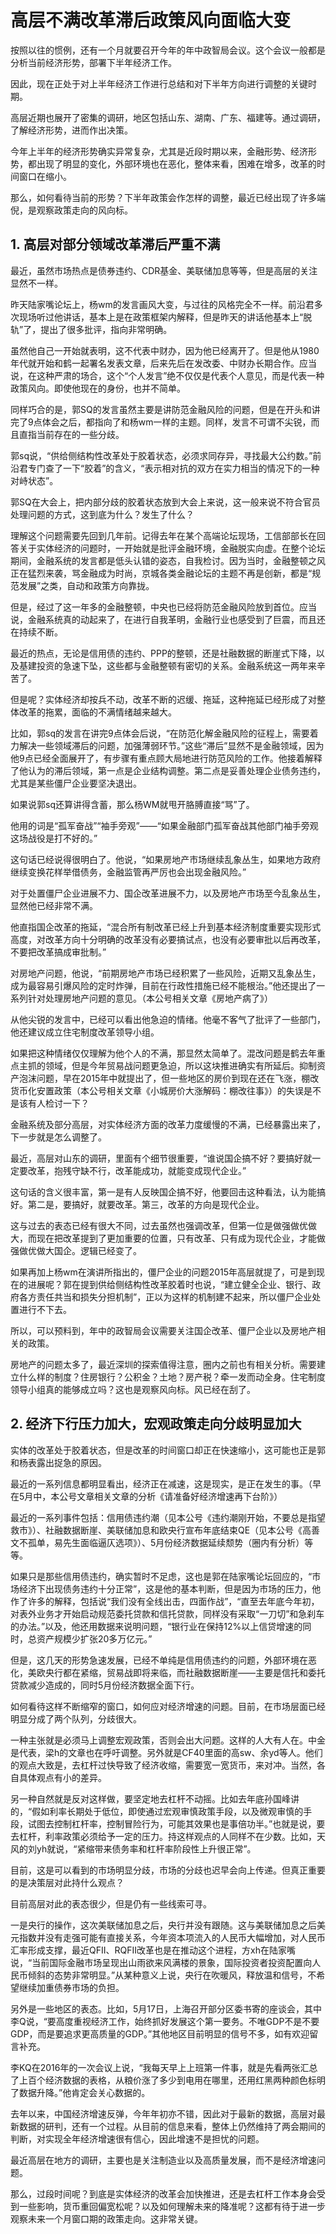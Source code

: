 # 高层不满改革滞后政策风向面临大变
按照以往的惯例，还有一个月就要召开今年的年中政智局会议。这个会议一般都是分析当前经济形势，部署下半年经济工作。

因此，现在正处于对上半年经济工作进行总结和对下半年方向进行调整的关键时期。

高层近期也展开了密集的调研，地区包括山东、湖南、广东、福建等。通过调研，了解经济形势，进而作出决策。

今年上半年的经济形势确实异常复杂，尤其是近段时期以来，金融形势、经济形势，都出现了明显的变化，外部环境也在恶化，整体来看，困难在增多，改革的时间窗口在缩小。

那么，如何看待当前的形势？下半年政策会作怎样的调整，最近已经出现了许多端倪，是观察政策走向的风向标。

## 1. 高层对部分领域改革滞后严重不满

最近，虽然市场热点是债券违约、CDR基金、美联储加息等等，但是高层的关注显然不一样。

昨天陆家嘴论坛上，杨wm的发言画风大变，与过往的风格完全不一样。前沿君多次现场听过他讲话，基本上是在政策框架内解释，但是昨天的讲话他基本上“脱轨”了，提出了很多批评，指向非常明确。

虽然他自己一开始就表明，这不代表中财办，因为他已经离开了。但是他从1980年代就开始和鹤一起署名发表文章，后来先后在发改委、中财办长期合作。应当说，在这种严肃的场合，这个“个人发言”绝不仅仅是代表个人意见，而是代表一种政策风向。即使他现在的身份，也并不简单。

同样巧合的是，郭SQ的发言虽然主要是讲防范金融风险的问题，但是在开头和讲完了9点体会之后，都指向了和杨wm一样的主题。同样，发言不可谓不尖锐，而且直指当前存在的一些分歧。

郭sq说，“供给侧结构性改革处于胶着状态，必须求同存异，寻找最大公约数。”前沿君专门查了一下“胶着”的含义，“表示相对抗的双方在实力相当的情况下的一种对峙状态”。

郭SQ在大会上，把内部分歧的胶着状态放到大会上来说，这一般来说不符合官员处理问题的方式，这到底为什么？发生了什么？

理解这个问题需要先回到几年前。记得去年在某个高端论坛现场，工信部部长在回答关于实体经济的问题时，一开始就是批评金融环境，金融脱实向虚。在整个论坛期间，金融系统的发言都是低头认错的姿态，自我检讨。因为当时，金融整顿之风正在猛烈来袭，骂金融成为时尚，京城各类金融论坛的主题不再是创新，都是“规范发展”之类，自动和政策方向靠拢。

但是，经过了这一年多的金融整顿，中央也已经将防范金融风险放到首位。应当说，金融系统真的动起来了，在进行自我革明，金融行业也感受到了巨震，而且还在持续不断。

最近的热点，无论是信用债的违约、PPP的整顿，还是社融数据的断崖式下降，以及基建投资的急速下坠，这些都与金融整顿有密切的关系。金融系统这一两年来辛苦了。

但是呢？实体经济却按兵不动，改革不断的迟缓、拖延，这种拖延已经形成了对整体改革的拖累，面临的不满情绪越来越大。

比如，郭sq的发言在讲完9点体会后说，“在防范化解金融风险的征程上，需要着力解决一些领域滞后的问题，加强薄弱环节。”这些“滞后”显然不是金融领域，因为他9点已经全面展开了，有步骤有重点顾大局地进行防范风险的工作。他接着解释了他认为的滞后领域，第一点是企业结构调整。第二点是妥善处理企业债务违约，尤其是某些僵尸企业要坚决退出。

如果说郭sq还算讲得含蓄，那么杨WM就甩开胳膊直接“骂”了。

他用的词是“孤军奋战”“袖手旁观”——“如果金融部门孤军奋战其他部门袖手旁观这场战役是打不好的。”

这句话已经说得很明白了。他说，“如果房地产市场继续乱象丛生，如果地方政府继续变换花样举借债务，金融监管再严厉也会出现金融风险。”

对于处置僵尸企业进展不力、国企改革进展不力，以及房地产市场至今乱象丛生，显然他已经非常不满。

他直指国企改革的拖延，“混合所有制改革已经上升到基本经济制度重要实现形式高度，对改革方向十分明确的改革没有必要搞试点，也没有必要审批以后再改革，不要把改革搞成审批制。”

对房地产问题，他说，“前期房地产市场已经积累了一些风险，近期又乱象丛生，成为最容易引爆风险的定时炸弹，目前在行政性措施已经不能根治。”他还提出了一系列针对处理房地产问题的意见。（本公号相关文章《房地产病了》）

从他尖锐的发言中，已经可以看出他急迫的情绪。他毫不客气了批评了一些部门，他还建议成立住宅制度改革领导小组。

如果把这种情绪仅仅理解为他个人的不满，那显然太简单了。混改问题是鹤去年重点主抓的领域，但是今年贸易战问题更急迫，所以这块推进确实有所延后。抑制资产泡沫问题，早在2015年中就提出了，但一些地区的房价到现在还在飞涨，棚改货币化安置政策（本公号相关文章《小城房价大涨解码：棚改往事》）的失误是不是该有人检讨一下？

金融系统及部分高层，对实体经济方面的改革力度缓慢的不满，已经暴露出来了，下一步就是怎么调整了。

最近，高层对山东的调研，里面有个细节很重要，“谁说国企搞不好？要搞好就一定要改革，抱残守缺不行，改革能成功，就能变成现代企业。”

这句话的含义很丰富，第一是有人反映国企搞不好，他要回击这种看法，认为能搞好。第二是，要搞好，就要改革。第三，改革的方向是现代企业。

这与过去的表态已经有很大不同，过去虽然也强调改革，但第一位是做强做优做大，而现在把改革提到了更加重要的位置，只有改革、只有成为现代企业，才能做强做优做大国企。逻辑已经变了。

如果再加上杨wm在演讲所指出的，僵尸企业的问题2015年高层就提了，可是到现在的进展呢？郭在提到供给侧结构性改革胶着时也说，“建立健全企业、银行、政府各方责任共当和损失分担机制”，正以为这样的机制建不起来，所以僵尸企业处置进行不下去。

所以，可以预料到，年中的政智局会议需要关注国企改革、僵尸企业以及房地产相关的政策。

房地产的问题太多了，最近深圳的探索值得注意，圈内之前也有相关分析。需要建立什么样的制度？住房银行？公积金？土地？房产税？牵一发而动全身。住宅制度领导小组真的能够成立吗？这也是观察风向标。风已经在刮了。

## 2. 经济下行压力加大，宏观政策走向分歧明显加大
 
实体的改革处于胶着状态，但是改革的时间窗口却正在快速缩小，这可能也正是郭和杨表露出捉急的原因。
 
最近的一系列信息都明显看出，经济正在减速，这是现实，是正在发生的事。（早在5月中，本公号文章相关文章的分析《请准备好经济增速再下台阶》）

最近的一系列事件包括：信用债违约潮（见本公号《违约潮刚开始，不要总是指望救市》）、社融数据断崖、美联储加息和欧央行宣布年底结束QE（见本公号《高善文不孤单，易先生面临逼仄选项》）、5月份经济数据延续颓势（圈内有分析）等等。
 
如果只是那些信用债违约，确实暂时不足虑，这也是郭在陆家嘴论坛回应的，“市场经济下出现债务违约十分正常”，这是他的基本判断，但是因为市场的压力，他作了许多的解释，包括说“我们没有全线出击，四面作战”，“直至去年底今年初，对表外业务才开始启动规范委托贷款和信托贷款，同样没有采取“一刀切”和急刹车的办法。”以及，他还用数据来说明问题，“银行业在保持12%以上信贷增速的同时，总资产规模少扩张20多万亿元。”
 
但是，这几天的形势急速发展，已经不单纯是信用债违约的问题，外部环境在恶化，美欧央行都在紧缩，贸易战即将来临，而社融数据断崖——主要是信托和委托贷款减少造成的，同时5月份经济数据全面下行。
 
如何看待这样不断缩窄的窗口，如何应对经济增速的问题。目前，在市场层面已经明显分成了两个队列，分歧很大。
 
一种主张就是必须马上调整宏观政策，否则会出大问题。这样的人大有人在。中金是代表，梁h的文章也在呼吁调整。另外就是CF40里面的高sw、余yd等人。他们的观点大致是，去杠杆过快导致了经济收缩，需要宽一宽货币，来对冲。当然，各自具体观点有小的差异。

另一种自然就是反对这样做，要坚定地去杠杆不动摇。比如去年底孙国峰讲的，“假如利率长期处于低位，即使通过宏观审慎政策手段，以及微观审慎的手段，试图去控制杠杆率，控制冒险行为，可能其效果也是事倍功半。”也就是说，要去杠杆，利率政策必须给予一定的压力。持这样观点的人同样不在少数。比如，天风的刘yh就说，“紧缩带来债务率和杠杆率阶段性上升很正常”。
 
目前，这是可以看到的市场明显分歧，市场的分歧也迟早会向上传递。但真正重要的是决策层对此持什么观点？
 
目前高层对此的表态很少，但是仍有一些线索可寻。

一是央行的操作，这次美联储加息之后，央行并没有跟随。这与美联储加息之后美元指数并没有走强可能有直接关系，今年资本项流入的人民币大幅增加，对人民币汇率形成支撑，最近QFII、RQFII改革也是在推动这个进程，方xh在陆家嘴说，“当前国际金融市场呈现出山雨欲来风满楼的景象，国际投资者投资配置向人民币倾斜的态势非常明显。”从某种意义上说，央行在吹暖风，释放温和信号，不希望继续加重债券市场的负担。

另外是一些地区的表态。比如，5月17日，上海召开部分区委书寄的座谈会，其中李Q说，“要高度重视经济工作，始终抓好发展这个第一要务。不唯GDP不是不要GDP，而是要追求更高质量的GDP。”其他地区目前明显的信号不多，如有欢迎留言补充。
 
李KQ在2016年的一次会议上说，“我每天早上上班第一件事，就是先看两张汇总了上百个经济数据的表格，从粮价涨了多少到电用在哪里，还用红黑两种颜色标明了数据升降。”他肯定会关心数据的。
 
去年以来，中国经济增速反弹，今年年初亦不错，因此对于最新的数据，高层对最新数据的研判，还有一个过程。从目前的信息来看，整体上仍然维持了两会期间的判断，对实现全年经济增速很有信心，因此增速不是担忧的问题。

最近高层在地方的调研，主要也是关注制造业以及高质量发展，而不是经济增速问题。
 
那么，过段时间呢？到底是实体经济的改革会加快推进，还是去杠杆工作本身会受到一些影响，货币重回偏宽松呢？以及如何理解未来的降准呢？这都有待于进一步观察未来一个月窗口期的政策走向。这非常关键。

